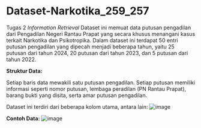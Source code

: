 # Dataset-Narkotika_259_257
Tugas 2 _Information Retrieval_
Dataset ini memuat data putusan pengadilan dari Pengadilan Negeri Rantau Prapat yang secara khusus menangani kasus terkait Narkotika dan Psikotropika. Dalam dataset ini terdapat 50 entri putusan pengadilan yang dipecah menjadi beberapa tahun, yaitu 25 putusan dari tahun 2024, 20 putusan dari tahun 2023, dan 5 putusan dari tahun 2022.



****Struktur Data:****

Setiap baris data mewakili satu putusan pengadilan. Setiap putusan memiliki informasi seperti nomor putusan, lembaga peradilan (PN Rantau Prapat), 
barang bukti yang disita, serta amar putusan pengadilan.

Dataset ini terdiri dari beberapa kolom utama, antara lain:
![image](https://github.com/user-attachments/assets/6c1df937-ec53-4f05-b53f-d3bf75b61560)

****Contoh Data:****
![image](https://github.com/user-attachments/assets/75eea2c5-f035-49f7-80ed-cc09f3286f28)
